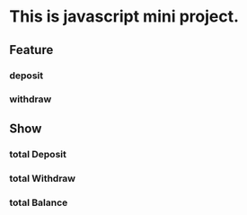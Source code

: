 # This is javascript mini project. 
## Feature
### deposit
### withdraw
## Show
### total Deposit
### total Withdraw
### total Balance